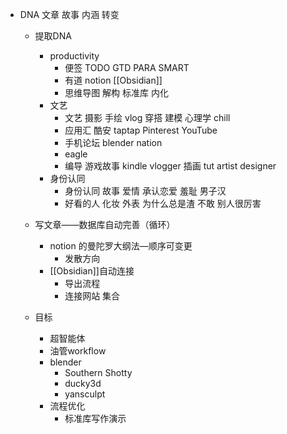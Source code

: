 -   DNA 文章 故事 内涵 转变
    -   提取DNA
		-   productivity
			-   便签 TODO GTD PARA SMART
			-   有道 notion [[Obsidian]]
			-   思维导图 解构 标准库 内化
		-   文艺
			-   文艺 摄影 手绘 vlog 穿搭 建模 心理学 chill
			-   应用汇 酷安 taptap Pinterest YouTube
			-   手机论坛 blender nation
			-   eagle
			-  编导 游戏故事 kindle vlogger 插画 tut artist designer
		-  身份认同
			-   身份认同 故事 爱情 承认恋爱 羞耻 男子汉
			-   好看的人 化妆 外表 为什么总是渣 不敢 别人很厉害
    
    -   写文章——数据库自动完善（循环）
        
        -   notion 的曼陀罗大纲法—顺序可变更
            -   发散方向
        -   [[Obsidian]]自动连接
            -   导出流程
            -   连接网站 集合
    -   目标
        
        -   超智能体
        -   油管workflow
        -   blender
            -   Southern Shotty
            -   ducky3d
            -   yansculpt
	 	-   流程优化
			-   标准库写作演示